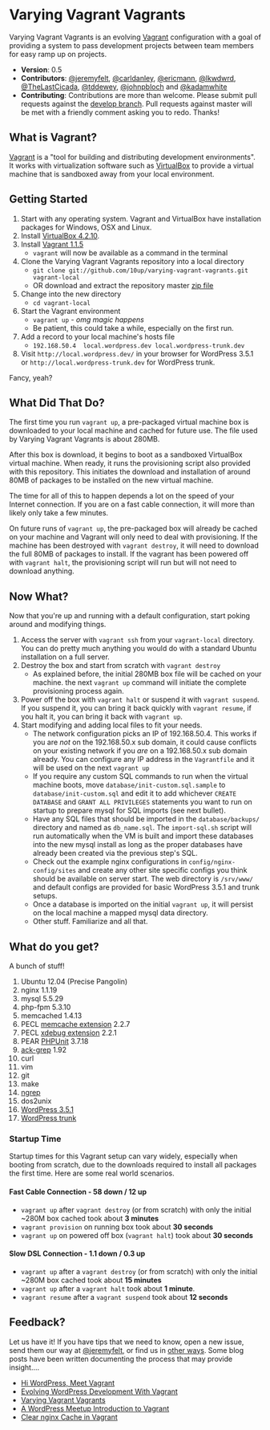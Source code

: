 Varying Vagrant Vagrants
========================

Varying Vagrant Vagrants is an evolving [Vagrant](http://vagrantup.com) configuration with a goal of providing a system to pass development projects between team members for easy ramp up on projects.

* **Version**: 0.5
* **Contributors**: [@jeremyfelt](http://github.com/jeremyfelt), [@carldanley](http://github.com/carldanley), [@ericmann](http://github.com/ericmann), [@lkwdwrd](http://github.com/lkwdwrd), [@TheLastCicada](http://github.com/TheLastCicada), [@tddewey](http://github.com/tddewey), [@johnpbloch](http://github.com/johnpbloch) and [@kadamwhite](http://github.com/kadamwhite)
* **Contributing**: Contributions are more than welcome. Please submit pull requests against the [develop branch](https://github.com/10up/varying-vagrant-vagrants/tree/develop). Pull requests against master will be met with a friendly comment asking you to redo. Thanks!

## What is Vagrant?

[Vagrant](http://vagrantup.com) is a "tool for building and distributing development environments". It works with virtualization software such as [VirtualBox](http://virtualbox.org) to provide a virtual machine that is sandboxed away from your local environment.

## Getting Started

1. Start with any operating system. Vagrant and VirtualBox have installation packages for Windows, OSX and Linux.
1. Install [VirtualBox 4.2.10](https://www.virtualbox.org/wiki/Downloads).
1. Install [Vagrant 1.1.5](http://downloads.vagrantup.com/tags/v1.1.5)
    * `vagrant` will now be available as a command in the terminal
1. Clone the Varying Vagrant Vagrants repository into a local directory
    * `git clone git://github.com/10up/varying-vagrant-vagrants.git vagrant-local`
    * OR download and extract the repository master [zip file](https://github.com/10up/varying-vagrant-vagrants/archive/master.zip)
1. Change into the new directory
    * `cd vagrant-local`
1. Start the Vagrant environment
    * `vagrant up` - *omg magic happens*
    * Be patient, this could take a while, especially on the first run.
1. Add a record to your local machine's hosts file
    * `192.168.50.4  local.wordpress.dev local.wordpress-trunk.dev`
1. Visit `http://local.wordpress.dev/` in your browser for WordPress 3.5.1 or `http://local.wordpress-trunk.dev` for WordPress trunk.

Fancy, yeah?

## What Did That Do?

The first time you run `vagrant up`, a pre-packaged virtual machine box is downloaded to your local machine and cached for future use. The file used by Varying Vagrant Vagrants is about 280MB.

After this box is download, it begins to boot as a sandboxed VirtualBox virtual machine. When ready, it runs the provisioning script also provided with this repository. This initiates the download and installation of around 80MB of packages to be installed on the new virtual machine.

The time for all of this to happen depends a lot on the speed of your Internet connection. If you are on a fast cable connection, it will more than likely only take a few minutes.

On future runs of `vagrant up`, the pre-packaged box will already be cached on your machine and Vagrant will only need to deal with provisioning. If the machine has been destroyed with `vagrant destroy`, it will need to download the full 80MB of packages to install. If the vagrant has been powered off with `vagrant halt`, the provisioning script will run but will not need to download anything.

## Now What?

Now that you're up and running with a default configuration, start poking around and modifying things.

1. Access the server with `vagrant ssh` from your `vagrant-local` directory. You can do pretty much anything you would do with a standard Ubuntu installation on a full server.
1. Destroy the box and start from scratch with `vagrant destroy`
    * As explained before, the initial 280MB box file will be cached on your machine. the next `vagrant up` command will initiate the complete provisioning process again.
1. Power off the box with `vagrant halt` or suspend it with `vagrant suspend`. If you suspend it, you can bring it back quickly with `vagrant resume`, if you halt it, you can bring it back with `vagrant up`.
1. Start modifying and adding local files to fit your needs.
    * The network configuration picks an IP of 192.168.50.4. This works if you are *not* on the 192.168.50.x sub domain, it could cause conflicts on your existing network if you *are* on a 192.168.50.x sub domain already. You can configure any IP address in the `Vagrantfile` and it will be used on the next `vagrant up`
    * If you require any custom SQL commands to run when the virtual machine boots, move `database/init-custom.sql.sample` to `database/init-custom.sql` and edit it to add whichever `CREATE DATABASE` and `GRANT ALL PRIVILEGES` statements you want to run on startup to prepare mysql for SQL imports (see next bullet).
    * Have any SQL files that should be imported in the `database/backups/` directory and named as `db_name.sql`. The `import-sql.sh` script will run automatically when the VM is built and import these databases into the new mysql install as long as the proper databases have already been created via the previous step's SQL.
    * Check out the example nginx configurations in `config/nginx-config/sites` and create any other site specific configs you think should be available on server start. The web directory is `/srv/www/` and default configs are provided for basic WordPress 3.5.1 and trunk setups.
    * Once a database is imported on the initial `vagrant up`, it will persist on the local machine a mapped mysql data directory.
    * Other stuff. Familiarize and all that.

## What do you get?

A bunch of stuff!

1. Ubuntu 12.04 (Precise Pangolin)
1. nginx 1.1.19
1. mysql 5.5.29
1. php-fpm 5.3.10
1. memcached 1.4.13
1. PECL [memcache extension](http://pecl.php.net/package/memcache) 2.2.7
1. PECL [xdebug extension](http://pecl.php.net/package/xdebug) 2.2.1
1. PEAR [PHPUnit](http://pear.phpunit.de/) 3.7.18
1. [ack-grep](http://betterthangrep.com/) 1.92
1. curl
1. vim
1. git
1. make
1. [ngrep](http://ngrep.sourceforge.net/usage.html)
1. dos2unix
1. [WordPress 3.5.1](http://wordpress.org)
1. [WordPress trunk](http://core.svn.wordpress.org/trunk)

### Startup Time

Startup times for this Vagrant setup can vary widely, especially when booting from scratch, due to the downloads required to install all packages the first time. Here are some real world scenarios.

#### Fast Cable Connection - 58 down / 12 up

* `vagrant up` after `vagrant destroy` (or from scratch) with only the initial ~280M box cached took about **3 minutes**
* `vagrant provision` on running box took about **30 seconds**
* `vagrant up` on powered off box (`vagrant halt`) took about **30 seconds**

#### Slow DSL Connection - 1.1 down / 0.3 up

* `vagrant up` after a `vagrant destroy` (or from scratch) with only the initial ~280M box cached took about **15 minutes**
* `vagrant up` after a `vagrant halt` took about **1 minute**.
* `vagrant resume` after a `vagrant suspend` took about **12 seconds**

## Feedback?

Let us have it! If you have tips that we need to know, open a new issue, send them our way at [@jeremyfelt](http://twitter.com/jeremyfelt), or find us in [other ways](http://10up.com). Some blog posts have been written documenting the process that may provide insight....

* [Hi WordPress, Meet Vagrant](http://jeremyfelt.com/code/2013/04/08/hi-wordpress-meet-vagrant/)
* [Evolving WordPress Development With Vagrant](http://jeremyfelt.com/code/2013/03/17/evolving-wordpress-development-with-vagrant/)
* [Varying Vagrant Vagrants](http://jeremyfelt.com/code/2012/12/11/varying-vagrant-vagrants/)
* [A WordPress Meetup Introduction to Vagrant](http://jeremyfelt.com/code/2013/02/04/an-wordpress-meetup-introduction-to-vagrant-what-youll-need/)
* [Clear nginx Cache in Vagrant](http://jeremyfelt.com/code/2013/01/08/clear-nginx-cache-in-vagrant/)
